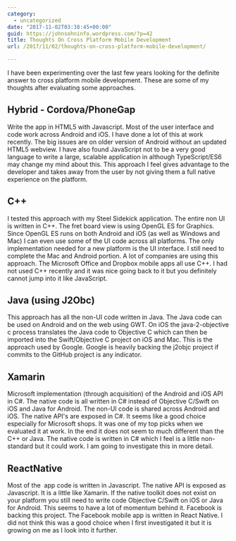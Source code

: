 ```yaml
---
category:
  - uncategorized
date: "2017-11-02T03:38:45+00:00"
guid: https://johnsohninfo.wordpress.com/?p=42
title: Thoughts On Cross Platform Mobile Development
url: /2017/11/02/thoughts-on-cross-platform-mobile-development/

---
```

I have been experimenting over the last few years looking for the definite answer to cross platform mobile development. These are some of my thoughts after evaluating some approaches.

## Hybrid - Cordova/PhoneGap

Write the app in HTML5 with Javascript. Most of the user interface and code work across Android and iOS. I have done a lot of this at work recently. The big issues are on older version of Android without an updated HTML5 webview. I have also found JavaScript not to be a very good language to write a large, scalable application in although TypeScript/ES6 may change my mind about this. This approach I feel gives advantage to the developer and takes away from the user by not giving them a full native experience on the platform.

## C++

I tested this approach with my Steel Sidekick application. The entire non UI is written in C++. The fret board view is using OpenGL ES for Graphics. Since OpenGL ES runs on both Android and iOS (as well as Windows and Mac) I can even use some of the UI code across all platforms. The only implementation needed for a new platform is the UI interface. I still need to complete the Mac and Android portion. A lot of companies are using this approach. The Microsoft Office and Dropbox mobile apps all use C++. I had not used C++ recently and it was nice going back to it but you definitely cannot jump into it like JavaScript.

## Java (using J2Obc)

This approach has all the non-UI code written in Java. The Java code can be used on Android and on the web using GWT. On iOS the java-2-objective c process translates the Java code to Objective C which can then be imported into the Swift/Objective C project on iOS and Mac. This is the approach used by Google. Google is heavily backing the j2objc project if commits to the GitHub project is any indicator.

## Xamarin

Microsoft implementation (through acquisition) of the Android and iOS API in C#. The native code is all written in C# instead of Objective C/Swift on iOS and Java for Android. The non-UI code is shared across Android and iOS. The native API's are exposed in C#. It seems like a good choice especially for Microsoft shops. It was one of my top picks when we evaluated it at work. In the end it does not seem to much different than the C++ or Java. The native code is written in C# which I feel is a little non-standard but it could work. I am going to investigate this in more detail.

## ReactNative

Most of the  app code is written in Javascript. The native API is exposed as Javascript. It is a little like Xamarin. If the native toolkit does not exist on your platform you still need to write code Objective C/Swift on iOS or Java for Android. This seems to have a lot of momentum behind it. Facebook is backing this project. The Facebook mobile app is written in React Native. I did not think this was a good choice when I first investigated it but it is growing on me as I look into it further.
